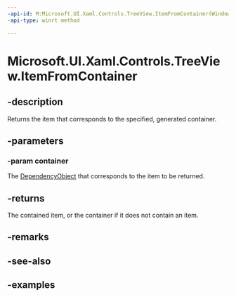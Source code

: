```yaml
---
-api-id: M:Microsoft.UI.Xaml.Controls.TreeView.ItemFromContainer(Windows.UI.Xaml.DependencyObject)
-api-type: winrt method

---
```

<!-- Method syntax.
public object TreeView.ItemFromContainer(DependencyObject container)
-->

# Microsoft.UI.Xaml.Controls.TreeView.ItemFromContainer


## -description

Returns the item that corresponds to the specified, generated container.


## -parameters


### -param container

The [DependencyObject](../windows.ui.xaml/dependencyobject.md) that corresponds to the item to be returned.


## -returns

The contained item, or the container if it does not contain an item.


## -remarks


## -see-also


## -examples


